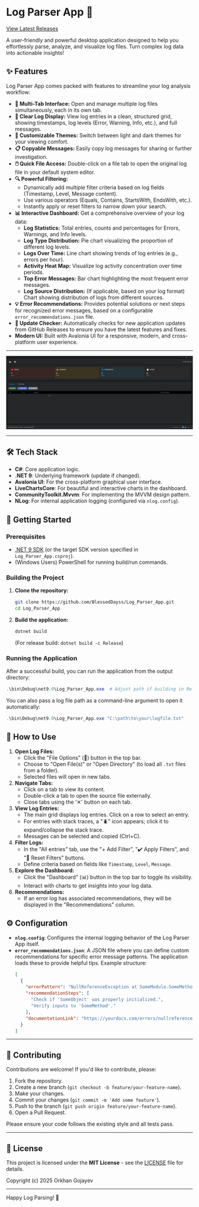 # Log Parser App 🚀

[View Latest Releases](https://github.com/BlessedDayss/Log_Parser_App/releases)

A user-friendly and powerful desktop application designed to help you effortlessly parse, analyze, and visualize log files. Turn complex log data into actionable insights!

## ✨ Features

Log Parser App comes packed with features to streamline your log analysis workflow:

- **📂 Multi-Tab Interface:** Open and manage multiple log files simultaneously, each in its own tab.
- **📄 Clear Log Display:** View log entries in a clean, structured grid, showing timestamps, log levels (Error, Warning, Info, etc.), and full messages.
- **🎨 Customizable Themes:** Switch between light and dark themes for your viewing comfort.
- **📋 Copyable Messages:** Easily copy log messages for sharing or further investigation.
- **🖱️ Quick File Access:** Double-click on a file tab to open the original log file in your default system editor.
- **🔍 Powerful Filtering:**
  - Dynamically add multiple filter criteria based on log fields (Timestamp, Level, Message content).
  - Use various operators (Equals, Contains, StartsWith, EndsWith, etc.).
  - Instantly apply or reset filters to narrow down your search.
- **📊 Interactive Dashboard:** Get a comprehensive overview of your log data:
  - **Log Statistics:** Total entries, counts and percentages for Errors, Warnings, and Info levels.
  - **Log Type Distribution:** Pie chart visualizing the proportion of different log levels.
  - **Logs Over Time:** Line chart showing trends of log entries (e.g., errors per hour).
  - **Activity Heat Map:** Visualize log activity concentration over time periods.
  - **Top Error Messages:** Bar chart highlighting the most frequent error messages.
  - **Log Source Distribution:** (If applicable, based on your log format) Chart showing distribution of logs from different sources.
- **💡 Error Recommendations:** Provides potential solutions or next steps for recognized error messages, based on a configurable `error_recommendations.json` file.
- **🔄 Update Checker:** Automatically checks for new application updates from GitHub Releases to ensure you have the latest features and fixes.
- **Modern UI:** Built with Avalonia UI for a responsive, modern, and cross-platform user experience.

---

![Log Parser App Demo](Assets\Log_Parser_App.gif)

---

## 🛠️ Tech Stack

- **C#**: Core application logic.
- **.NET 9**: Underlying framework (update if changed).
- **Avalonia UI**: For the cross-platform graphical user interface.
- **LiveChartsCore**: For beautiful and interactive charts in the dashboard.
- **CommunityToolkit.Mvvm**: For implementing the MVVM design pattern.
- **NLog**: For internal application logging (configured via `nlog.config`).

## 🚀 Getting Started

### Prerequisites

- [.NET 9 SDK](https://dotnet.microsoft.com/download/dotnet/9.0) (or the target SDK version specified in `Log_Parser_App.csproj`).
- (Windows Users) PowerShell for running build/run commands.

### Building the Project

1.  **Clone the repository:**
    ```bash
    git clone https://github.com/BlessedDayss/Log_Parser_App.git
    cd Log_Parser_App
    ```
2.  **Build the application:**
    ```powershell
    dotnet build
    ```
    (For release build: `dotnet build -c Release`)

### Running the Application

After a successful build, you can run the application from the output directory:

```powershell
.\bin\Debug\net9.0\Log_Parser_App.exe  # Adjust path if building in Release or for a different .NET version
```

You can also pass a log file path as a command-line argument to open it automatically:

```powershell
.\bin\Debug\net9.0\Log_Parser_App.exe "C:\path\to\your\logfile.txt"
```

## 📖 How to Use

1.  **Open Log Files:**
    - Click the "File Options" (📁) button in the top bar.
    - Choose to "Open File(s)" or "Open Directory" (to load all `.txt` files from a folder).
    - Selected files will open in new tabs.
2.  **Navigate Tabs:**
    - Click on a tab to view its content.
    - Double-click a tab to open the source file externally.
    - Close tabs using the '✕' button on each tab.
3.  **View Log Entries:**
    - The main grid displays log entries. Click on a row to select an entry.
    - For entries with stack traces, a "🪲" icon appears; click it to expand/collapse the stack trace.
    - Messages can be selected and copied (Ctrl+C).
4.  **Filter Logs:**
    - In the "All entries" tab, use the "+ Add Filter", "✔️ Apply Filters", and "🔄 Reset Filters" buttons.
    - Define criteria based on fields like `Timestamp`, `Level`, `Message`.
5.  **Explore the Dashboard:**
    - Click the "Dashboard" (📊) button in the top bar to toggle its visibility.
    - Interact with charts to get insights into your log data.
6.  **Recommendations:**
    - If an error log has associated recommendations, they will be displayed in the "Recommendations" column.

## ⚙️ Configuration

- **`nlog.config`**: Configures the internal logging behavior of the Log Parser App itself.
- **`error_recommendations.json`**: A JSON file where you can define custom recommendations for specific error message patterns. The application loads these to provide helpful tips.
  Example structure:
  ```json
  [
    {
      "errorPattern": "NullReferenceException at SomeModule.SomeMethod",
      "recommendationSteps": [
        "Check if 'SomeObject' was properly initialized.",
        "Verify inputs to 'SomeMethod'."
      ],
      "documentationLink": "https://yourdocs.com/errors/nullreference-somemethod"
    }
  ]
  ```

---

## 🤝 Contributing

Contributions are welcome! If you'd like to contribute, please:

1.  Fork the repository.
2.  Create a new branch (`git checkout -b feature/your-feature-name`).
3.  Make your changes.
4.  Commit your changes (`git commit -m 'Add some feature'`).
5.  Push to the branch (`git push origin feature/your-feature-name`).
6.  Open a Pull Request.

Please ensure your code follows the existing style and all tests pass.

---

## 📄 License

This project is licensed under the **MIT License** - see the [LICENSE](LICENSE) file for details.

Copyright (c) 2025 Orkhan Gojayev

---

Happy Log Parsing! 🎉
